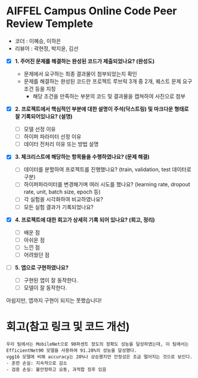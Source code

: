 # AIFFEL Campus Online Code Peer Review Templete
- 코더 : 이혜승, 이하은
- 리뷰어 : 곽현정, 박지윤, 김선

- [x]  **1. 주어진 문제를 해결하는 완성된 코드가 제출되었나요? (완성도)**
    - 문제에서 요구하는 최종 결과물이 첨부되었는지 확인
    - 문제를 해결하는 완성된 코드란 프로젝트 루브릭 3개 중 2개, 
    퀘스트 문제 요구조건 등을 지칭
        - 해당 조건을 만족하는 부분의 코드 및 결과물을 캡쳐하여 사진으로 첨부

- [x]  **2. 프로젝트에서 핵심적인 부분에 대한 설명이 주석(닥스트링) 및 마크다운 형태로 잘 기록되어있나요? (설명)**
    - [ ]  모델 선정 이유
    - [ ]  하이퍼 파라미터 선정 이유
    - [ ]  데이터 전처리 이유 또는 방법 설명

- [x]  **3. 체크리스트에 해당하는 항목들을 수행하였나요? (문제 해결)**
    - [ ]  데이터를 분할하여 프로젝트를 진행했나요? (train, validation, test 데이터로 구분)
    - [ ]  하이퍼파라미터를 변경해가며 여러 시도를 했나요? (learning rate, dropout rate, unit, batch size, epoch 등)
    - [ ]  각 실험을 시각화하여 비교하였나요?
    - [ ]  모든 실험 결과가 기록되었나요?

- [x]  **4. 프로젝트에 대한 회고가 상세히 기록 되어 있나요? (회고, 정리)**
    - [ ]  배운 점
    - [ ]  아쉬운 점
    - [ ]  느낀 점
    - [ ]  어려웠던 점

- [ ]  **5.  앱으로 구현하였나요?**
    - [ ]  구현된 앱이 잘 동작한다.
    - [ ]  모델이 잘 동작한다.
     
  아쉽지만, 앱까지 구현이 되지는 못했습니다! 


# 회고(참고 링크 및 코드 개선)
```
우리 팀에서는 MobileNet으로 90퍼센트 정도의 정확도 성능을 달성하였는데, 이 팀에서는 EfficientNet90 모델을 사용하여 91.28%의 성능을 달성했다.
vgg16 모델에 비해 accuracy는 20%나 상승했지만 안정성은 조금 떨어지는 것으로 보인다.
- 훈련 손실: 지속적으로 감소
- 검증 손실: 불안정하고 요동, 과적합 징후 있음
